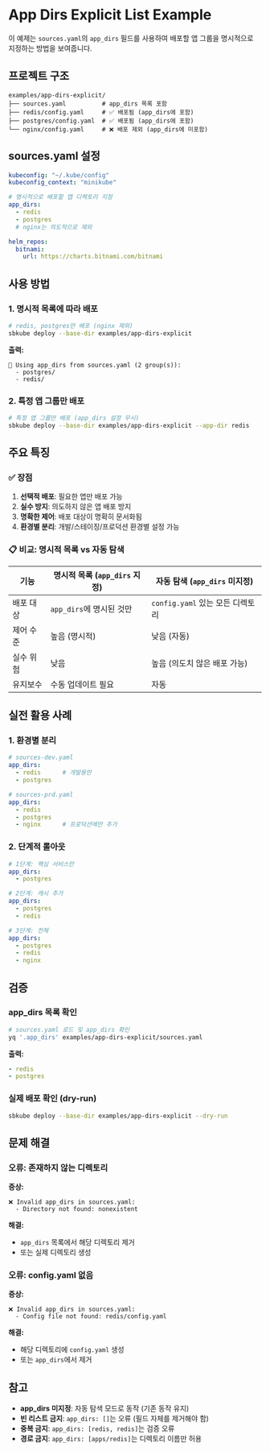 # App Dirs Explicit List Example

이 예제는 `sources.yaml`의 `app_dirs` 필드를 사용하여 배포할 앱 그룹을 명시적으로 지정하는 방법을 보여줍니다.

## 프로젝트 구조

```
examples/app-dirs-explicit/
├── sources.yaml          # app_dirs 목록 포함
├── redis/config.yaml     # ✅ 배포됨 (app_dirs에 포함)
├── postgres/config.yaml  # ✅ 배포됨 (app_dirs에 포함)
└── nginx/config.yaml     # ❌ 배포 제외 (app_dirs에 미포함)
```

## sources.yaml 설정

```yaml
kubeconfig: "~/.kube/config"
kubeconfig_context: "minikube"

# 명시적으로 배포할 앱 디렉토리 지정
app_dirs:
  - redis
  - postgres
  # nginx는 의도적으로 제외

helm_repos:
  bitnami:
    url: https://charts.bitnami.com/bitnami
```

## 사용 방법

### 1. 명시적 목록에 따라 배포

```bash
# redis, postgres만 배포 (nginx 제외)
sbkube deploy --base-dir examples/app-dirs-explicit
```

**출력:**
```
📂 Using app_dirs from sources.yaml (2 group(s)):
  - postgres/
  - redis/
```

### 2. 특정 앱 그룹만 배포

```bash
# 특정 앱 그룹만 배포 (app_dirs 설정 무시)
sbkube deploy --base-dir examples/app-dirs-explicit --app-dir redis
```

## 주요 특징

### ✅ 장점

1. **선택적 배포**: 필요한 앱만 배포 가능
2. **실수 방지**: 의도하지 않은 앱 배포 방지
3. **명확한 제어**: 배포 대상이 명확히 문서화됨
4. **환경별 분리**: 개발/스테이징/프로덕션 환경별 설정 가능

### 📋 비교: 명시적 목록 vs 자동 탐색

| 기능 | 명시적 목록 (`app_dirs` 지정) | 자동 탐색 (`app_dirs` 미지정) |
|------|-------------------------------|-------------------------------|
| 배포 대상 | `app_dirs`에 명시된 것만 | `config.yaml` 있는 모든 디렉토리 |
| 제어 수준 | 높음 (명시적) | 낮음 (자동) |
| 실수 위험 | 낮음 | 높음 (의도치 않은 배포 가능) |
| 유지보수 | 수동 업데이트 필요 | 자동 |

## 실전 활용 사례

### 1. 환경별 분리

```yaml
# sources-dev.yaml
app_dirs:
  - redis      # 개발용만
  - postgres

# sources-prd.yaml
app_dirs:
  - redis
  - postgres
  - nginx      # 프로덕션에만 추가
```

### 2. 단계적 롤아웃

```yaml
# 1단계: 핵심 서비스만
app_dirs:
  - postgres

# 2단계: 캐시 추가
app_dirs:
  - postgres
  - redis

# 3단계: 전체
app_dirs:
  - postgres
  - redis
  - nginx
```

## 검증

### app_dirs 목록 확인

```bash
# sources.yaml 로드 및 app_dirs 확인
yq '.app_dirs' examples/app-dirs-explicit/sources.yaml
```

**출력:**
```yaml
- redis
- postgres
```

### 실제 배포 확인 (dry-run)

```bash
sbkube deploy --base-dir examples/app-dirs-explicit --dry-run
```

## 문제 해결

### 오류: 존재하지 않는 디렉토리

**증상:**
```
❌ Invalid app_dirs in sources.yaml:
  - Directory not found: nonexistent
```

**해결:**
- `app_dirs` 목록에서 해당 디렉토리 제거
- 또는 실제 디렉토리 생성

### 오류: config.yaml 없음

**증상:**
```
❌ Invalid app_dirs in sources.yaml:
  - Config file not found: redis/config.yaml
```

**해결:**
- 해당 디렉토리에 `config.yaml` 생성
- 또는 `app_dirs`에서 제거

## 참고

- **app_dirs 미지정**: 자동 탐색 모드로 동작 (기존 동작 유지)
- **빈 리스트 금지**: `app_dirs: []`는 오류 (필드 자체를 제거해야 함)
- **중복 금지**: `app_dirs: [redis, redis]`는 검증 오류
- **경로 금지**: `app_dirs: [apps/redis]`는 디렉토리 이름만 허용
